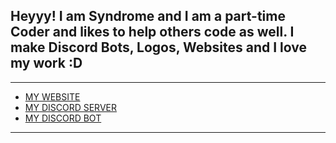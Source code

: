 ## Heyyy! I am Syndrome and I am a part-time Coder and likes to help others code as well. I make Discord Bots, Logos, Websites and I love my work :D
 ---
 - [MY WEBSITE](https://syndrome-web.glitch.me/)
 - [MY DISCORD SERVER](https://discord.gg/GFsra3Q)
 - [MY DISCORD BOT](https://top.gg/bot/724143399573127178)
 ---
 
